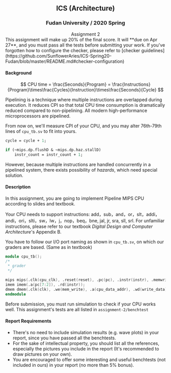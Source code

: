 ## <center>ICS (Architecture)</center>

### <center>Fudan University / 2020 Spring</center>

<center>Assignment 2</center>
This assignment will make up 20% of the final score. It will **due on Apr 27**, and you must pass all the tests before submitting your work. If you've forgotten how to configure the checker, please refer to [checker guidelines](https://github.com/SunflowerAries/ICS-Spring20-Fudan/blob/master/README.md#checker-configuration)

#### Background

$$
CPU time = \frac{Seconds}{Program} = \frac{Instructions}{Program}\times\frac{Cycles}{Instruction}\times\frac{Seconds}{Cycle}
$$

Pipelining is a technique where multiple instructions are overlapped during execution.  It reduces CPI so that total CPU time consumption is dramatically reduced compared to non-pipelining. All modern high-performance microprocessors are pipelined.

From now on, we'll measure CPI of your CPU, and you may alter 76th-79th lines of `cpu_tb.sv` to fit into yours.

```systemverilog
cycle = cycle + 1;

if (~mips.dp.flushD & ~mips.dp.haz.stallD)
	instr_count = instr_count + 1;
```

However, because multiple instructions are handled concurrently in a pipelined system, there exists possibility of *hazards*, which need special solution.

#### Description

In this assignment, you are going to implement Pipeline MIPS CPU according to slides and textbook.

Your CPU needs to support instructions: add，sub，and，or，slt，addi，andi，ori，slti，sw，lw，j，nop，beq，bne, jal, jr, sra, sll, srl. For unfamiliar instructions, please refer to our textbook *Digital Design and Computer Architecture*'s Appendix B.

You have to follow our I/O port naming as shown in `cpu_tb.sv`, on which our graders are based. (Same as in textbook)

```verilog
module cpu_tb();
/*
 * grader
 */

mips mips(.clk(cpu_clk), .reset(reset), .pc(pc), .instr(instr), .memwrite(cpu_mem_write), .aluout(cpu_data_addr), .writedata(write_data), .readdata(read_data));
imem imem(.a(pc[7:2]), .rd(instr));
dmem dmem(.clk(clk), .we(mem_write), .a(cpu_data_addr), .wd(write_data), .rd(read_data));
endmodule
```

Before submission, you must run simulation to check if your CPU works well. This assignment's tests are all listed in `assignment-2/benchtest`

#### Report Requirements

- There's no need to include simulation results (e.g. wave plots) in your report, since you have passed all the benchtests.
- For the sake of intellectual property, you should list all the references, especially the pictures you include in the report (It's recommended to draw pictures on your own).
- You are encouraged to offer some interesting and useful benchtests (not included in ours) in your report (no more than 5% bonus).

